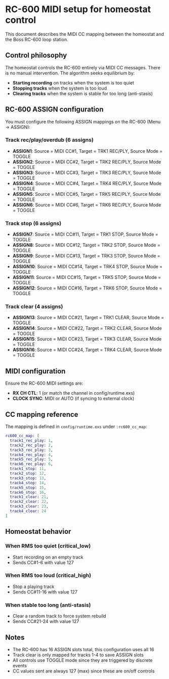 # RC-600 MIDI setup for homeostat control

This document describes the MIDI CC mapping between the homeostat and the Boss RC-600 loop station.

## Control philosophy

The homeostat controls the RC-600 entirely via MIDI CC messages. There is no manual intervention. The algorithm seeks equilibrium by:

- **Starting recording** on tracks when the system is too quiet
- **Stopping tracks** when the system is too loud
- **Clearing tracks** when the system is stable for too long (anti-stasis)

## RC-600 ASSIGN configuration

You must configure the following ASSIGN mappings on the RC-600 (Menu → ASSIGN):

### Track rec/play/overdub (6 assigns)

- **ASSIGN1**: Source = MIDI CC#1, Target = TRK1 REC/PLY, Source Mode = TOGGLE
- **ASSIGN2**: Source = MIDI CC#2, Target = TRK2 REC/PLY, Source Mode = TOGGLE
- **ASSIGN3**: Source = MIDI CC#3, Target = TRK3 REC/PLY, Source Mode = TOGGLE
- **ASSIGN4**: Source = MIDI CC#4, Target = TRK4 REC/PLY, Source Mode = TOGGLE
- **ASSIGN5**: Source = MIDI CC#5, Target = TRK5 REC/PLY, Source Mode = TOGGLE
- **ASSIGN6**: Source = MIDI CC#6, Target = TRK6 REC/PLY, Source Mode = TOGGLE

### Track stop (6 assigns)

- **ASSIGN7**: Source = MIDI CC#11, Target = TRK1 STOP, Source Mode = TOGGLE
- **ASSIGN8**: Source = MIDI CC#12, Target = TRK2 STOP, Source Mode = TOGGLE
- **ASSIGN9**: Source = MIDI CC#13, Target = TRK3 STOP, Source Mode = TOGGLE
- **ASSIGN10**: Source = MIDI CC#14, Target = TRK4 STOP, Source Mode = TOGGLE
- **ASSIGN11**: Source = MIDI CC#15, Target = TRK5 STOP, Source Mode = TOGGLE
- **ASSIGN12**: Source = MIDI CC#16, Target = TRK6 STOP, Source Mode = TOGGLE

### Track clear (4 assigns)

- **ASSIGN13**: Source = MIDI CC#21, Target = TRK1 CLEAR, Source Mode = TOGGLE
- **ASSIGN14**: Source = MIDI CC#22, Target = TRK2 CLEAR, Source Mode = TOGGLE
- **ASSIGN15**: Source = MIDI CC#23, Target = TRK3 CLEAR, Source Mode = TOGGLE
- **ASSIGN16**: Source = MIDI CC#24, Target = TRK4 CLEAR, Source Mode = TOGGLE

## MIDI configuration

Ensure the RC-600 MIDI settings are:
- **RX CH CTL**: 1 (or match the channel in config/runtime.exs)
- **CLOCK SYNC**: MIDI or AUTO (if syncing to external clock)

## CC mapping reference

The mapping is defined in `config/runtime.exs` under `:rc600_cc_map`:

```elixir
rc600_cc_map: [
  track1_rec_play: 1,
  track2_rec_play: 2,
  track3_rec_play: 3,
  track4_rec_play: 4,
  track5_rec_play: 5,
  track6_rec_play: 6,
  track1_stop: 11,
  track2_stop: 12,
  track3_stop: 13,
  track4_stop: 14,
  track5_stop: 15,
  track6_stop: 16,
  track1_clear: 21,
  track2_clear: 22,
  track3_clear: 23,
  track4_clear: 24
]
```

## Homeostat behavior

### When RMS too quiet (critical_low)
- Start recording on an empty track
- Sends CC#1-6 with value 127

### When RMS too loud (critical_high)
- Stop a playing track
- Sends CC#11-16 with value 127

### When stable too long (anti-stasis)
- Clear a random track to force system rebuild
- Sends CC#21-24 with value 127

## Notes

- The RC-600 has 16 ASSIGN slots total, this configuration uses all 16
- Track clear is only mapped for tracks 1-4 to save ASSIGN slots
- All controls use TOGGLE mode since they are triggered by discrete events
- CC values sent are always 127 (max) since these are on/off controls
